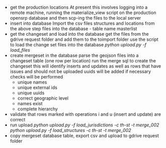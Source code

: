 

- get the production locations 
   At present this involves logging into a remote machine, running the materialize_view script on the production opensrp database and then scp-ing the files to the local server
- insert into database
   Import the csv files structures and locations from the above step files into the database - table name masterlist 
- get the changeset and load into the database
   get the files from the gdrive request folder and add them to the toimport folder
   use the script to load the change set files into the database
   *python upload.py -f load_files*
- create mergeset in the database
   parse the geojson files into a changeset table (one row per location)
   run the merge sql to create the changeset 
      this will identify inserts and updates as well as rows that have issues and should not be uploaded
      uuids will be added if necessary
      checks will be performed
	- unique names
	- unique external ids
	- unique uuids
	- correct geographic level
 	- names exist
	- complete hierarchy
- validate that rows marked with operations i and u (insert and update) are correct
- run upload
	*python upload.py -f load_jurisdictions -c th-st -t merge_002*
	*python upload.py -f load_structures -c th-st -t merge_002*
- copy mergeset database table, export csv and upload to gdrive request folder 
